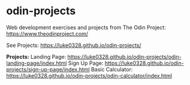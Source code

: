 # odin-projects
Web development exercises and projects from The Odin Project: https://www.theodinproject.com/

See Projects:
https://luke0328.github.io/odin-projects/

**Projects:**
Landing Page: https://luke0328.github.io/odin-projects/odin-landing-page/index.html
Sign Up Page: https://luke0328.github.io/odin-projects/sign-up-page/index.html
Basic Calculator: https://luke0328.github.io/odin-projects/odin-calculator/index.html
